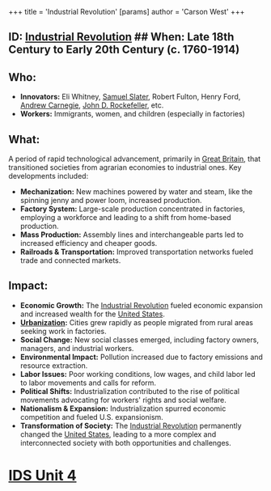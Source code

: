 +++
 title = 'Industrial Revolution'
[params]
	author = 'Carson West'
+++
## ID: [Industrial Revolution](./../industrial-revolution/) ## When:  Late 18th Century to Early 20th Century (c. 1760-1914) 
## Who: 
* **Innovators:** Eli Whitney, [Samuel Slater](./../samuel-slater/), Robert Fulton, Henry Ford, [Andrew Carnegie](./../andrew-carnegie/), [John D. Rockefeller](./../john-d.-rockefeller/), etc.
* **Workers:**  Immigrants, women, and children (especially in factories)
## What: 
A period of rapid technological advancement, primarily in [Great Britain](./../great-britain/), that transitioned societies from agrarian economies to industrial ones. Key developments included:
* **Mechanization:**  New machines powered by water and steam, like the spinning jenny and power loom, increased production.
* **Factory System:**  Large-scale production concentrated in factories, employing a workforce and leading to a shift from home-based production.
* **Mass Production:** Assembly lines and interchangeable parts led to increased efficiency and cheaper goods.
* **Railroads & Transportation:**  Improved transportation networks fueled trade and connected markets.
## Impact: 
* **Economic Growth:**  The [Industrial Revolution](./../industrial-revolution/) fueled economic expansion and increased wealth for the [United States](./../united-states/).
* **[Urbanization](./../urbanization/):**  Cities grew rapidly as people migrated from rural areas seeking work in factories.
* **Social Change:**  New social classes emerged, including factory owners, managers, and industrial workers.
* **Environmental Impact:**  Pollution increased due to factory emissions and resource extraction. 
* **Labor Issues:**  Poor working conditions, low wages, and child labor led to labor movements and calls for reform.
* **Political Shifts:**  Industrialization contributed to the rise of political movements advocating for workers' rights and social welfare.
* **Nationalism & Expansion:**  Industrialization spurred economic competition and fueled U.S. expansionism. 
* **Transformation of Society:** The [Industrial Revolution](./../industrial-revolution/) permanently changed the [United States](./../united-states/), leading to a more complex and interconnected society with both opportunities and challenges. 

# [IDS Unit 4](./../ids-unit-4/)